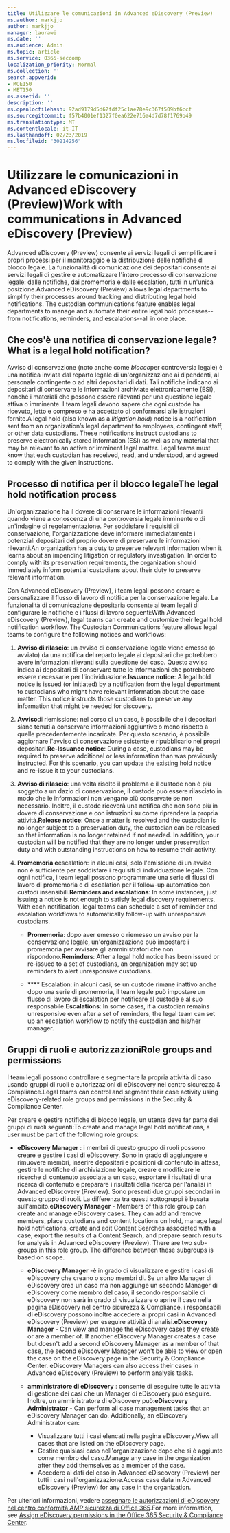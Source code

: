 ```yaml
---
title: Utilizzare le comunicazioni in Advanced eDiscovery (Preview)
ms.author: markjjo
author: markjjo
manager: laurawi
ms.date: ''
ms.audience: Admin
ms.topic: article
ms.service: O365-seccomp
localization_priority: Normal
ms.collection: ''
search.appverid:
- MOE150
- MET150
ms.assetid: ''
description: ''
ms.openlocfilehash: 92ad9179d5d62fdf25c1ae78e9c367f509bf6ccf
ms.sourcegitcommit: f57b4001ef1327f0ea622e716a4d7d78f1769b49
ms.translationtype: MT
ms.contentlocale: it-IT
ms.lasthandoff: 02/23/2019
ms.locfileid: "30214256"
---
```

# <a name="work-with-communications-in-advanced-ediscovery-preview"></a><span data-ttu-id="4af69-102">Utilizzare le comunicazioni in Advanced eDiscovery (Preview)</span><span class="sxs-lookup"><span data-stu-id="4af69-102">Work with communications in Advanced eDiscovery (Preview)</span></span>

<span data-ttu-id="4af69-p101">Advanced eDiscovery (Preview) consente ai servizi legali di semplificare i propri processi per il monitoraggio e la distribuzione delle notifiche di blocco legale. La funzionalità di comunicazione dei depositari consente ai servizi legali di gestire e automatizzare l'intero processo di conservazione legale: dalle notifiche, dai promemoria e dalle escalation, tutti in un'unica posizione.</span><span class="sxs-lookup"><span data-stu-id="4af69-p101">Advanced eDiscovery (Preview) allows legal departments to simplify their processes around tracking and distributing legal hold notifications. The custodian communications feature enables legal departments to manage and automate their entire legal hold processes--from notifications, reminders, and escalations--all in one place.</span></span>

## <a name="what-is-a-legal-hold-notification"></a><span data-ttu-id="4af69-105">Che cos'è una notifica di conservazione legale?</span><span class="sxs-lookup"><span data-stu-id="4af69-105">What is a legal hold notification?</span></span>

<span data-ttu-id="4af69-p102">Avviso di conservazione (noto anche come *blocco*per controversia legale) è una notifica inviata dal reparto legale di un'organizzazione ai dipendenti, al personale contingente o ad altri depositari di dati. Tali notifiche indicano ai depositari di conservare le informazioni archiviate elettronicamente (ESI), nonché i materiali che possono essere rilevanti per una questione legale attiva o imminente. I team legali devono sapere che ogni custode ha ricevuto, letto e compreso e ha accettato di conformarsi alle istruzioni fornite.</span><span class="sxs-lookup"><span data-stu-id="4af69-p102">A legal hold (also known as a *litigation hold*) notice is a notification sent from an organization’s legal department to employees, contingent staff, or other data custodians. These notifications instruct custodians to preserve electronically stored information (ESI) as well as any material that may be relevant to an active or imminent legal matter. Legal teams must know that each custodian has received, read, and understood, and agreed to comply with the given instructions.</span></span>

## <a name="the-legal-hold-notification-process"></a><span data-ttu-id="4af69-109">Processo di notifica per il blocco legale</span><span class="sxs-lookup"><span data-stu-id="4af69-109">The legal hold notification process</span></span>

<span data-ttu-id="4af69-p103">Un'organizzazione ha il dovere di conservare le informazioni rilevanti quando viene a conoscenza di una controversia legale imminente o di un'indagine di regolamentazione. Per soddisfare i requisiti di conservazione, l'organizzazione deve informare immediatamente i potenziali depositari del proprio dovere di preservare le informazioni rilevanti.</span><span class="sxs-lookup"><span data-stu-id="4af69-p103">An organization has a duty to preserve relevant information when it learns about an impending litigation or regulatory investigation. In order to comply with its preservation requirements, the organization should immediately inform potential custodians about their duty to preserve relevant information.</span></span> 

<span data-ttu-id="4af69-p104">Con Advanced eDiscovery (Preview), i team legali possono creare e personalizzare il flusso di lavoro di notifica per la conservazione legale. La funzionalità di comunicazione depositaria consente ai team legali di configurare le notifiche e i flussi di lavoro seguenti:</span><span class="sxs-lookup"><span data-stu-id="4af69-p104">With Advanced eDiscovery (Preview), legal teams can create and customize their legal hold notification workflow. The Custodian Communications feature allows legal teams to configure the following notices and workflows:</span></span>

1. <span data-ttu-id="4af69-p105">**Avviso di rilascio**: un avviso di conservazione legale viene emesso (o avviato) da una notifica del reparto legale ai depositari che potrebbero avere informazioni rilevanti sulla questione del caso. Questo avviso indica ai depositari di conservare tutte le informazioni che potrebbero essere necessarie per l'individuazione.</span><span class="sxs-lookup"><span data-stu-id="4af69-p105">**Issuance notice**: A legal hold notice is issued (or initiated) by a notification from the legal department to custodians who might have relevant information about the case matter. This notice instructs those custodians to preserve any information that might be needed for discovery.</span></span> 
   
2.  <span data-ttu-id="4af69-p106">**Avviso**di riemissione: nel corso di un caso, è possibile che i depositari siano tenuti a conservare informazioni aggiuntive o meno rispetto a quelle precedentemente incaricate. Per questo scenario, è possibile aggiornare l'avviso di conservazione esistente e ripubblicarlo nei propri depositari.</span><span class="sxs-lookup"><span data-stu-id="4af69-p106">**Re-Issuance notice**: During a case, custodians may be required to preserve additional or less information than was previously instructed. For this scenario, you can update the existing hold notice and re-issue it to your custodians.</span></span>

3.  <span data-ttu-id="4af69-p107">**Avviso di rilascio**: una volta risolto il problema e il custode non è più soggetto a un dazio di conservazione, il custode può essere rilasciato in modo che le informazioni non vengano più conservate se non necessario. Inoltre, il custode riceverà una notifica che non sono più in dovere di conservazione e con istruzioni su come riprendere la propria attività.</span><span class="sxs-lookup"><span data-stu-id="4af69-p107">**Release notice**: Once a matter is resolved and the custodian is no longer subject to a preservation duty, the custodian can be released so that information is no longer retained if not needed. In addition, your custodian will be notified that they are no longer under preservation duty and with outstanding instructions on how to resume their activity.</span></span>

4. <span data-ttu-id="4af69-p108">**Promemoria e**escalation: in alcuni casi, solo l'emissione di un avviso non è sufficiente per soddisfare i requisiti di individuazione legale. Con ogni notifica, i team legali possono programmare una serie di flussi di lavoro di promemoria e di escalation per il follow-up automatico con custodi insensibili.</span><span class="sxs-lookup"><span data-stu-id="4af69-p108">**Reminders and escalations**: In some instances, just issuing a notice is not enough to satisfy legal discovery requirements. With each notification, legal teams can schedule a set of reminder and escalation workflows to automatically follow-up with unresponsive custodians.</span></span>

    - <span data-ttu-id="4af69-122">**Promemoria**: dopo aver emesso o riemesso un avviso per la conservazione legale, un'organizzazione può impostare i promemoria per avvisare gli amministratori che non rispondono.</span><span class="sxs-lookup"><span data-stu-id="4af69-122">**Reminders**:  After a legal hold notice has been issued or re-issued to a set of custodians, an organization may set up reminders to alert unresponsive custodians.</span></span> 

    - <span data-ttu-id="4af69-123">\*\*\*\* Escalation: in alcuni casi, se un custode rimane inattivo anche dopo una serie di promemoria, il team legale può impostare un flusso di lavoro di escalation per notificare al custode e al suo responsabile.</span><span class="sxs-lookup"><span data-stu-id="4af69-123">**Escalations**: In some cases, if a custodian remains unresponsive even after a set of reminders, the legal team can set up an escalation workflow to notify the custodian and his/her manager.</span></span>

## <a name="role-groups-and-permissions"></a><span data-ttu-id="4af69-124">Gruppi di ruoli e autorizzazioni</span><span class="sxs-lookup"><span data-stu-id="4af69-124">Role groups and permissions</span></span> 

<span data-ttu-id="4af69-125">I team legali possono controllare e segmentare la propria attività di caso usando gruppi di ruoli e autorizzazioni di eDiscovery nel centro sicurezza & Compliance.</span><span class="sxs-lookup"><span data-stu-id="4af69-125">Legal teams can control and segment their case activity using eDiscovery-related role groups and permissions in the Security & Compliance Center.</span></span> 

<span data-ttu-id="4af69-126">Per creare e gestire notifiche di blocco legale, un utente deve far parte dei gruppi di ruoli seguenti:</span><span class="sxs-lookup"><span data-stu-id="4af69-126">To create and manage legal hold notifications, a user must be part of the following role groups:</span></span>

- <span data-ttu-id="4af69-p109">**eDiscovery Manager** : i membri di questo gruppo di ruoli possono creare e gestire i casi di eDiscovery. Sono in grado di aggiungere e rimuovere membri, inserire depositari e posizioni di contenuto in attesa, gestire le notifiche di archiviazione legale, creare e modificare le ricerche di contenuto associate a un caso, esportare i risultati di una ricerca di contenuto e preparare i risultati della ricerca per l'analisi in Advanced eDiscovery (Preview). Sono presenti due gruppi secondari in questo gruppo di ruoli. La differenza tra questi sottogruppi è basata sull'ambito.</span><span class="sxs-lookup"><span data-stu-id="4af69-p109">**eDiscovery Manager** - Members of this role group can create and manage eDiscovery cases. They can add and remove members, place custodians and content locations on hold, manage legal hold notifications, create and edit Content Searches associated with a case, export the results of a Content Search, and prepare search results for analysis in Advanced eDiscovery (Preview). There are two sub-groups in this role group. The difference between these subgroups is based on scope.</span></span>

  - <span data-ttu-id="4af69-p110">**eDiscovery Manager** -è in grado di visualizzare e gestire i casi di eDiscovery che creano o sono membri di. Se un altro Manager di eDiscovery crea un caso ma non aggiunge un secondo Manager di eDiscovery come membro del caso, il secondo responsabile di eDiscovery non sarà in grado di visualizzare o aprire il caso nella pagina eDiscovery nel centro sicurezza & Compliance. i responsabili di eDiscovery possono inoltre accedere ai propri casi in Advanced eDiscovery (Preview) per eseguire attività di analisi.</span><span class="sxs-lookup"><span data-stu-id="4af69-p110">**eDiscovery Manager** - Can view and manage the eDiscovery cases they create or are a member of. If another eDiscovery Manager creates a case but doesn't add a second eDiscovery Manager as a member of that case, the second eDiscovery Manager won't be able to view or open the case on the eDiscovery page in the Security & Compliance Center. eDiscovery Managers can also access their cases in Advanced eDiscovery (Preview) to perform analysis tasks.</span></span>

  - <span data-ttu-id="4af69-p111">**amministratore di eDiscovery** : consente di eseguire tutte le attività di gestione dei casi che un Manager di eDiscovery può eseguire. Inoltre, un amministratore di eDiscovery può:</span><span class="sxs-lookup"><span data-stu-id="4af69-p111">**eDiscovery Administrator** - Can perform all case management tasks that an eDiscovery Manager can do. Additionally, an eDiscovery Administrator can:</span></span>
    
    - <span data-ttu-id="4af69-136">Visualizzare tutti i casi elencati nella pagina eDiscovery.</span><span class="sxs-lookup"><span data-stu-id="4af69-136">View all cases that are listed on the eDiscovery page.</span></span>
    - <span data-ttu-id="4af69-137">Gestire qualsiasi caso nell'organizzazione dopo che si è aggiunto come membro del caso.</span><span class="sxs-lookup"><span data-stu-id="4af69-137">Manage any case in the organization after they add themselves as a member of the case.</span></span>
    - <span data-ttu-id="4af69-138">Accedere ai dati del caso in Advanced eDiscovery (Preview) per tutti i casi nell'organizzazione.</span><span class="sxs-lookup"><span data-stu-id="4af69-138">Access case data in Advanced eDiscovery (Preview) for any case in the organization.</span></span>

<span data-ttu-id="4af69-139">Per ulteriori informazioni, vedere [assegnare le autorizzazioni di eDiscovery nel centro conformità _AMP_ sicurezza di Office 365](../assign-ediscovery-permissions.md).</span><span class="sxs-lookup"><span data-stu-id="4af69-139">For more information, see [Assign eDiscovery permissions in the Office 365 Security & Compliance Center](../assign-ediscovery-permissions.md).</span></span>
